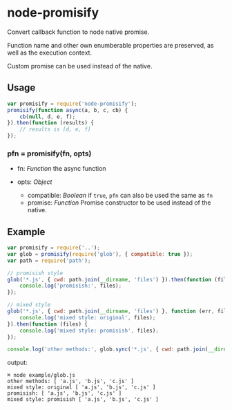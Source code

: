 # node-promisify
Convert callback function to node native promise.

Function name and other own enumberable properties are preserved, as well as the execution context.

Custom promise can be used instead of the native.


## Usage

```javascript
var promisify = require('node-promisify');
promisify(function async(a, b, c, cb) {
    cb(null, d, e, f);
}).then(function (results) {
    // results is [d, e, f]
});

```

### pfn = promisify(fn, opts)

* fn: *Function* the async function
* opts: *Object*

    * compatible: *Boolean* if `true`, `pfn` can also be used the same as `fn`
    * promise: *Function* Promise constructor to be used instead of the native.

## Example

```javascript
var promisify = require('..');
var glob = promisify(require('glob'), { compatible: true });
var path = require('path');

// promisish style
glob('*.js', { cwd: path.join(__dirname, 'files') }).then(function (files) {
    console.log('promisish:', files);
});

// mixed style
glob('*.js', { cwd: path.join(__dirname, 'files') }, function (err, files) {
    console.log('mixed style: original', files);
}).then(function (files) {
    console.log('mixed style: promisish', files);
});

console.log('other methods:', glob.sync('*.js', { cwd: path.join(__dirname, 'files') }));
```

output:

```
⌘ node example/glob.js
other methods: [ 'a.js', 'b.js', 'c.js' ]
mixed style: original [ 'a.js', 'b.js', 'c.js' ]
promisish: [ 'a.js', 'b.js', 'c.js' ]
mixed style: promisish [ 'a.js', 'b.js', 'c.js' ]
```
